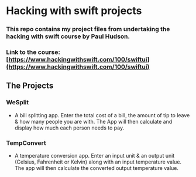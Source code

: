 # Hacking with swift projects

### This repo contains my project files from undertaking the hacking with swift course by Paul Hudson.

### Link to the course: [https://www.hackingwithswift.com/100/swiftui](https://www.hackingwithswift.com/100/swiftui)


## The Projects

### WeSplit

* A bill splitting app. Enter the total cost of a bill, the amount of tip to leave & how many people you are with. The App will then calculate and display how much each person needs to pay.

### TempConvert

* A temperature conversion app. Enter an input unit & an output unit (Celsius, Fahrenheit or Kelvin) along with an input temperature value. The app will then calculate the converted output temperature value.